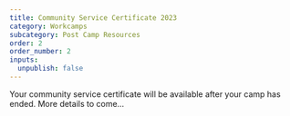 ```yaml
---
title: Community Service Certificate 2023
category: Workcamps
subcategory: Post Camp Resources
order: 2
order_number: 2
inputs:
  unpublish: false
---
```

Your community service certificate will be available after your camp has ended. More details to come…